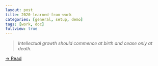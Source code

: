 ```yaml
---
layout: post
title: 2020-learned-from-work
categories: [general, setup, demo]
tags: [work, doc]
fullview: true
---
```


> <cite><i>Intellectual growth should commence at birth and cease only at death.</i></cite>

<a class="btn btn-sm btn-outline-info" href="https://jnuho.github.io/learn">→ Read</a>
